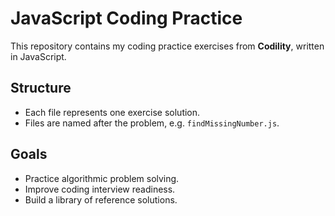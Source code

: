# JavaScript Coding Practice

This repository contains my coding practice exercises from **Codility**, written in JavaScript.

## Structure

- Each file represents one exercise solution.
- Files are named after the problem, e.g. `findMissingNumber.js`.

## Goals

- Practice algorithmic problem solving.
- Improve coding interview readiness.
- Build a library of reference solutions.
